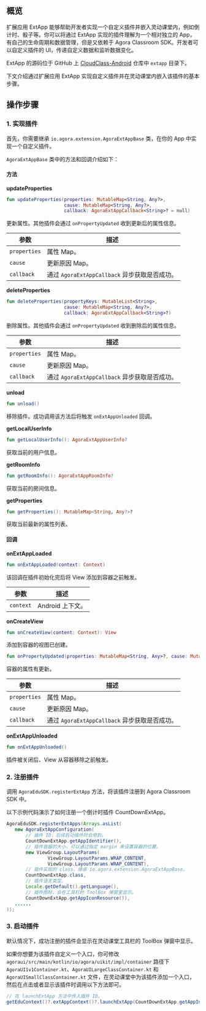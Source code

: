 ## 概览

扩展应用 ExtApp 能够帮助开发者实现一个自定义插件并嵌入灵动课堂内，例如倒计时、骰子等。你可以将通过 ExtApp 实现的插件理解为一个相对独立的 App，有自己的生命周期和数据管理，但是又依赖于 Agora Classroom SDK。开发者可以自定义插件的 UI，传递自定义数据和监听数据变化。

ExtApp 的源码位于 GitHub 上 [CloudClass-Android](https://github.com/AgoraIO-Community/CloudClass-Android) 仓库中 `extapp` 目录下。

下文介绍通过扩展应用 ExtApp 实现自定义插件并在灵动课堂内嵌入该插件的基本步骤。

## 操作步骤

### 1. 实现插件

首先，你需要继承 `io.agora.extension.AgoraExtAppBase` 类，在你的 App 中实现一个自定义插件。

`AgoraExtAppBase` 类中的方法和回调介绍如下：

#### 方法

**updateProperties**

```kotlin
fun updateProperties(properties: MutableMap<String, Any?>,
                     cause: MutableMap<String, Any?>,
                     callback: AgoraExtAppCallback<String>? = null)
```

更新属性。其他插件会通过 `onPropertyUpdated` 收到更新后的属性信息。

| 参数         | 描述                                          |
| ------------ | --------------------------------------------- |
| `properties` | 属性 Map。                                    |
| `cause`      | 更新原因 Map。                                |
| `callback`   | 通过 `AgoraExtAppCallback` 异步获取是否成功。 |

**deleteProperties**

```kotlin
fun deleteProperties(propertyKeys: MutableList<String>,
                     cause: MutableMap<String, Any?>,
                     callback: AgoraExtAppCallback<String>?)
```

删除属性。其他插件会通过 `onPropertyUpdated` 收到删除后的属性信息。

| 参数         | 描述                                          |
| ------------ | --------------------------------------------- |
| `properties` | 属性 Map。                                    |
| `cause`      | 更新原因 Map。                                |
| `callback`   | 通过 `AgoraExtAppCallback` 异步获取是否成功。 |

**unload**

```kotlin
fun unload()
```

移除插件。成功调用该方法后将触发 `onExtAppUnloaded` 回调。

**getLocalUserInfo**

```kotlin
fun getLocalUserInfo(): AgoraExtAppUserInfo?
```

获取当前的用户信息。

**getRoomInfo**

```kotlin
fun getRoomInfo(): AgoraExtAppRoomInfo?
```

获取当前的房间信息。

**getProperties**

```kotlin
fun getProperties(): MutableMap<String, Any?>?
```

获取当前最新的属性列表。

#### 回调

**onExtAppLoaded**

```kotlin
fun onExtAppLoaded(context: Context)
```

该回调在插件初始化完后将 View 添加到容器之前触发。

| 参数      | 描述             |
| --------- | ---------------- |
| `context` | Android 上下文。 |

**onCreateView**

```kotlin
fun onCreateView(content: Context): View
```

添加到容器的视图已创建。

```kotlin
fun onPropertyUpdated(properties: MutableMap<String, Any>?, cause: MutableMap<String, Any?>?)
```

容器的属性有更新。

| 参数         | 描述                                          |
| ------------ | --------------------------------------------- |
| `properties` | 属性 Map。                                    |
| `cause`      | 更新原因 Map。                                |
| `callback`   | 通过 `AgoraExtAppCallback` 异步获取是否成功。 |

**onExtAppUnloaded**

```kotlin
fun onExtAppUnloaded()
```

插件被关闭后、View 从容器移除之前触发。

### 2. 注册插件

调用 `AgoraEduSDK.registerExtApp` 方法，将该插件注册到 Agora Classroom SDK 中。

以下示例代码演示了如何注册一个倒计时插件 CountDownExtApp。

```java
AgoraEduSDK.registerExtApps(Arrays.asList(
   new AgoraExtAppConfiguration(
       // 插件 ID，后续启动插件时会用到。
       CountDownExtApp.getAppIdentifier(),
       // 插件容器的大小，可以通过指定 margin 来设置容器的位置。
       new ViewGroup.LayoutParams(
               ViewGroup.LayoutParams.WRAP_CONTENT,
               ViewGroup.LayoutParams.WRAP_CONTENT),
       // 插件实现的 class，继承 io.agora.extension.AgoraExtAppBase。
       CountDownExtApp.class,
       // 插件语言类型。
       Locale.getDefault().getLanguage(),
       // 插件图标，会在工具栏的 ToolBox 弹窗里显示。
       CountDownExtApp.getAppIconResource()),
   ......
));
```

### 3. 启动插件

默认情况下，成功注册的插件会显示在灵动课堂工具栏的 ToolBox 弹窗中显示。

如果你想要为该插件自定义一个入口，你可修改 `agoraui/src/main/kotlin/io/agora/uikit/impl/container` 路径下 `AgoraUI1v1Container.kt`、`AgoraUILargeClassContainer.kt` 和 `AgoraUISmallClassContainer.kt` 文件，在灵动课堂中为该插件添加一个入口，然后在点击或者显示该插件时调用以下方法即可。

```java
// 在 launchExtApp 方法中传入插件 ID。
getEduContext()?.extAppContext()?.launchExtApp(CountDownExtApp.getAppIdentifier())
```